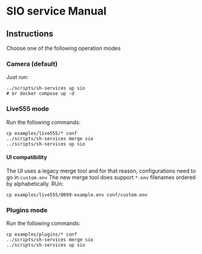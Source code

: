 # SIO service Manual

## Instructions

Choose one of the following operation modes

### Camera (default)
Just run:
```
../scripts/sh-services up sio
# or docker compose up -d
```

### Live555 mode

Run the following commands:
```
cp examples/live555/* conf
../scripts/sh-services merge sio
../scripts/sh-services up sio
```
#### UI compatibility
The UI uses a legacy merge tool and for that reason, configurations need to go in `custom.env`
The new merge tool does support `*.env` filenames ordered by alphabetically.
RUn:
```
cp examples/live555/0099-example.env conf/custom.env
```

### Plugins mode

Run the following commands:
```
cp examples/plugins/* conf
../scripts/sh-services merge sio
../scripts/sh-services up sio
```

